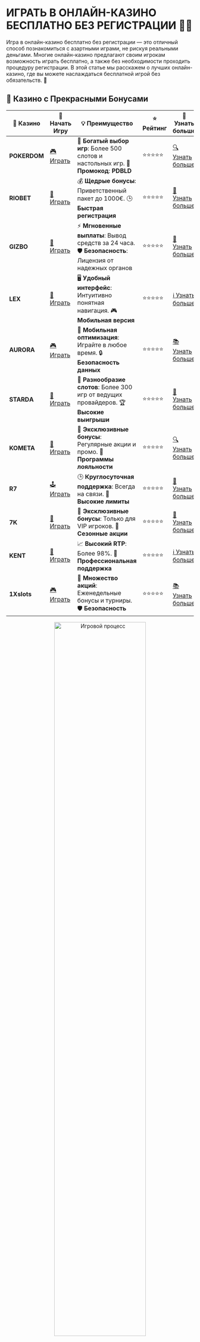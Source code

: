 # ИГРАТЬ В ОНЛАЙН-КАЗИНО БЕСПЛАТНО БЕЗ РЕГИСТРАЦИИ 🎰💸

Игра в онлайн-казино бесплатно без регистрации — это отличный способ познакомиться с азартными играми, не рискуя реальными деньгами. Многие онлайн-казино предлагают своим игрокам возможность играть бесплатно, а также без необходимости проходить процедуру регистрации. В этой статье мы расскажем о лучших онлайн-казино, где вы можете наслаждаться бесплатной игрой без обязательств. 🎯

## 🌟 Казино с Прекрасными Бонусами

| 🎲 **Казино** | 🔗 **Начать Игру** | 💡 **Преимущество** | ⭐ **Рейтинг** | 🔗 **Узнать больше** |
|--------------|---------------------|---------------------|----------------|----------------------|
| **POKERDOM**  | [🎮 Играть](https://brandplay.link/4k77v2yx) | 🎉 **Богатый выбор игр**: Более 500 слотов и настольных игр. 🎁 **Промокод**: **PDBLD** | ⭐⭐⭐⭐⭐ | [🔍 Узнать больше](https://brandplay.link/4k77v2yx) |
| **RIOBET**    | [🎰 Играть](https://brandplay.link/7xBLTPyj) | 💰 **Щедрые бонусы**: Приветственный пакет до 1000€. 🕒 **Быстрая регистрация** | ⭐⭐⭐⭐⭐ | [📖 Узнать больше](https://brandplay.link/7xBLTPyj) |
| **GIZBO**     | [🎲 Играть](https://brandplay.link/bprXw4YV) | ⚡ **Мгновенные выплаты**: Вывод средств за 24 часа. 🛡️ **Безопасность**: Лицензия от надежных органов | ⭐⭐⭐⭐⭐ | [📝 Узнать больше](https://brandplay.link/bprXw4YV) |
| **LEX**       | [🤑 Играть](https://brandplay.link/zW4hdDFV) | 🖥️ **Удобный интерфейс**: Интуитивно понятная навигация. 🎮 **Мобильная версия** | ⭐⭐⭐⭐⭐ | [ℹ️ Узнать больше](https://brandplay.link/zW4hdDFV) |
| **AURORA**    | [🎮 Играть](https://10trafic-stat2.com/click/668546556bcc6313411604bd/6766/13032/subaccount) | 📱 **Мобильная оптимизация**: Играйте в любое время. 🔒 **Безопасность данных** | ⭐⭐⭐⭐⭐ | [📚 Узнать больше](https://10trafic-stat2.com/click/668546556bcc6313411604bd/6766/13032/subaccount) |
| **STARDА**    | [🎯 Играть](https://brandplay.link/fB7xwRFL) | 🎰 **Разнообразие слотов**: Более 300 игр от ведущих провайдеров. 🏆 **Высокие выигрыши** | ⭐⭐⭐⭐⭐ | [🔎 Узнать больше](https://brandplay.link/fB7xwRFL) |
| **KOMETA**    | [🎰 Играть](https://brandplay.link/8ZymQJV8) | 🎁 **Эксклюзивные бонусы**: Регулярные акции и промо. 🔄 **Программы лояльности** | ⭐⭐⭐⭐⭐ | [🔍 Узнать больше](https://brandplay.link/8ZymQJV8) |
| **R7**        | [🕹️ Играть](https://brandplay.link/bMd3Yjsw) | 🕒 **Круглосуточная поддержка**: Всегда на связи. 💸 **Высокие лимиты** | ⭐⭐⭐⭐⭐ | [📖 Узнать больше](https://brandplay.link/bMd3Yjsw) |
| **7K**        | [🎲 Играть](https://brandplay.link/BvQyFShp) | 🌟 **Эксклюзивные бонусы**: Только для VIP игроков. 🎉 **Сезонные акции** | ⭐⭐⭐⭐⭐ | [📝 Узнать больше](https://brandplay.link/BvQyFShp) |
| **KENT**      | [🤑 Играть](https://brandplay.link/Fv2WP3js) | 📈 **Высокий RTP**: Более 98%. 💼 **Профессиональная поддержка** | ⭐⭐⭐⭐⭐ | [ℹ️ Узнать больше](https://brandplay.link/Fv2WP3js) |
| **1Xslots**   | [🎮 Играть](https://brandplay.link/hSB1khtr) | 🎉 **Множество акций**: Еженедельные бонусы и турниры. 🛡️ **Безопасность** | ⭐⭐⭐⭐⭐ | [📚 Узнать больше](https://brandplay.link/hSB1khtr) |

<div align="center"> <img src="https://i.pinimg.com/originals/1d/b3/25/1db325483acbe642c6d4e6fdd73a4988.gif" alt="Игровой процесс" width="70%"> </div>
---

## 🚀 Быстрые Выигрыши и Поддержка

| 🎲 **Казино** | 🔗 **Начать Игру** | 💡 **Преимущество** | ⭐ **Рейтинг** | 🔗 **Узнать больше** |
|--------------|---------------------|---------------------|----------------|----------------------|
| **GAMA**      | [🎯 Играть](https://brandplay.link/j6NMKsDz) | 🔍 **Интуитивный интерфейс**: Легкость использования. 🏅 **Престижные турниры** | ⭐⭐⭐⭐☆ | [🔎 Узнать больше](https://brandplay.link/j6NMKsDz) |
| **ONION**     | [🎰 Играть](https://brandplay.link/zBGRVpQ9) | 🤑 **Низкие ставки**: Идеально для начинающих. 🔄 **Быстрые выводы** | ⭐⭐⭐⭐☆ | [🔍 Узнать больше](https://brandplay.link/zBGRVpQ9) |
| **ЧЕМПИОН**   | [🕹️ Играть](https://temon-gter.cfd/go/lRq?p80412p304504pcc44t17455) | 🏅 **Лояльная программа**: Награды за активность. 🎁 **Ежемесячные бонусы** | ⭐⭐⭐⭐☆ | [📖 Узнать больше](https://temon-gter.cfd/go/lRq?p80412p304504pcc44t17455) |
| **VAVADA**    | [🎲 Играть](https://vavadapartner.pro/?promo=ea5c9275-6854-4505-94fc-95ab18221945-linkb2) | 🚀 **Быстрая регистрация**: Начните играть мгновенно. 🔐 **Безопасные транзакции** | ⭐⭐⭐⭐☆ | [📝 Узнать больше](https://vavadapartner.pro/?promo=ea5c9275-6854-4505-94fc-95ab18221945-linkb2) |
| **FRIENDS**   | [🤑 Играть](https://gofriends.kim/linkb2) | 🤝 **Социальные игры**: Играйте с друзьями. 🌐 **Мультиплатформенность** | ⭐⭐⭐⭐☆ | [ℹ️ Узнать больше](https://gofriends.kim/linkb2) |
| **1WIN**      | [🎮 Играть](https://brandplay.link/smXVpBbG) | 🏆 **Спортивные ставки**: Широкий выбор видов спорта. 💵 **Высокие коэффициенты** | ⭐⭐⭐⭐☆ | [📚 Узнать больше](https://brandplay.link/smXVpBbG) |
| **DRIP**      | [🎯 Играть](https://drp-ircp01.com/c07e6a3db) | 🌐 **Инновационные игры**: Новейшие игровые технологии. 🛡️ **Высокая безопасность** | ⭐⭐⭐⭐☆ | [🔎 Узнать больше](https://drp-ircp01.com/c07e6a3db) |
| **JOYCASINO** | [🎰 Играть](https://rpc30.call2me.pro/?/ru/registration?apkpop=0&partner=p24970p3291217pc98f) | 🎁 **Приятные бонусы**: Ежедневные акции и подарки. 🕹️ **Разнообразие игр** | ⭐⭐⭐⭐☆ | [🔍 Узнать больше](https://rpc30.call2me.pro/?/ru/registration?apkpop=0&partner=p24970p3291217pc98f) |
| **PLAYFORTUNA** | [🎮 Играть](https://fortunapromo.net/alt/playfortuna/registration?0dc4a9362a71feb7e3f165fb8e766f70) | 🎉 **Регулярные акции**: Бонусы, фриспины и многое другое. 🏅 **Турниры** | ⭐⭐⭐⭐☆ | [📚 Узнать больше](https://fortunapromo.net/alt/playfortuna/registration?0dc4a9362a71feb7e3f165fb8e766f70) |
| **SYKAA**     | [🤑 Играть](https://s-two-way.com/?source=linkb2&pid=30697) | 💸 **Доступные ставки**: Идеально для новичков. 🎁 **Щедрые бонусы** | ⭐⭐⭐⭐☆ | [🔍 Узнать больше](https://s-two-way.com/?source=linkb2&pid=30697) |

<div align="center"> <img src="https://i.pinimg.com/originals/1d/b3/25/1db325483acbe642c6d4e6fdd73a4988.gif" alt="Игровой процесс" width="70%"> </div>



![Игра в казино бесплатно](https://i.pinimg.com/originals/a9/29/6e/a9296ea1cf6a7c20a985e593451f0323.png)

## 1. ПОКЕРДОМ: БЕСПЛАТНАЯ ИГРА БЕЗ РЕГИСТРАЦИИ 🎲

Pokerdom предлагает уникальную возможность играть бесплатно без регистрации. Вы можете попробовать различные игровые автоматы и настольные игры без необходимости пополнять счет. Это идеальный способ ознакомиться с платформой и почувствовать азарт без рисков.

### Особенности:
- Лицензированное казино с прозрачными выплатами.
- Бесплатные игры без регистрации.
- Широкий выбор слотов и настольных игр.
- Возможность играть в демо-режиме.

## 2. РИОБЕТ: ИГРАЙТЕ БЕСПЛАТНО НА РЕАЛЬНЫЕ СТАВКИ 💰

Riobet предлагает игрокам возможность пробовать свои силы в бесплатных играх без регистрации. Это позволяет без риска изучить игры, тестировать стратегии и решать, хотите ли вы играть на реальные деньги.

### Особенности:
- Лицензированное казино с честными выплатами.
- Бесплатные демо-игры без регистрации.
- Варианты для игры на реальные деньги.
- Быстрые и удобные способы пополнения счета.

## 3. АУРОРА КАЗИНО: БЕСПЛАТНЫЕ СЛОТЫ И БЕЗ РЕГИСТРАЦИИ 🌟

Aurora Casino предлагает игрокам уникальную возможность наслаждаться слотами и другими играми бесплатно и без регистрации. Это идеальный вариант для новичков, которые хотят ознакомиться с платформой без обязательств.

### Особенности:
- Лицензированное казино с высокой репутацией.
- Бесплатные слоты и другие игры.
- Удобная мобильная версия для игры на ходу.
- Легкий переход к игре на реальные деньги.

## 4. КОМЕТА КАЗИНО: ИГРАЙТЕ БЕСПЛАТНО С ЛЮБЫМИ ИГРАМИ 🚀

Kometa Casino — это онлайн-казино, которое предлагает своим игрокам бесплатные игры без регистрации. Вам не нужно создавать учетную запись, чтобы начать играть на популярных слотах и других азартных играх.

### Особенности:
- Лицензированное казино с прозрачными выплатами.
- Бесплатные игры без обязательной регистрации.
- Множество различных слотов и настольных игр.
- Простота использования платформы.

## 5. 7К КАЗИНО: ИГРАЙТЕ БЕЗ РИСКА С БЕСПЛАТНЫМИ ИГРАМИ 💸

7K Casino предлагает своим игрокам играть бесплатно и без регистрации. Казино предоставляет доступ к разнообразным играм, включая слоты и рулетку, в демо-режиме, что идеально подходит для новичков.

### Особенности:
- Лицензированное казино с честными выплатами.
- Бесплатные игры без регистрации.
- Множество популярных слотов и настольных игр.
- Простой интерфейс и удобство игры.

## 6. 1X SLOTS: БЕСПЛАТНАЯ ИГРА БЕЗ ОБЯЗАТЕЛЬНЫХ РЕГИСТРАЦИЙ 🎰

1X Slots предлагает своим игрокам играть бесплатно без необходимости регистрации. Это дает вам возможность наслаждаться азартными играми и пробовать различные стратегии, не рискуя своими деньгами.

### Особенности:
- Лицензированное казино с проверенными выплатами.
- Бесплатные слоты и другие игры без регистрации.
- Удобный интерфейс и возможность перехода к игре на реальные деньги.
- Регулярные акции и бонусы для постоянных игроков.

## 7. ГАМА КАЗИНО: ИГРАЙТЕ БЕСПЛАТНО И ОЗНАКОМЛЯЙТЕСЬ С ИГРАМИ 💎

Gama Casino позволяет игрокам испытать удачу в бесплатных играх без регистрации. Это отличная возможность для тех, кто только начинает знакомство с азартными играми и хочет протестировать различные игры без вложений.

### Особенности:
- Лицензированное казино с честными выплатами.
- Бесплатные игры без регистрации.
- Широкий выбор слотов и настольных игр.
- Простота перехода к игре на реальные деньги.

## 8. ВАВАДА КАЗИНО: ИГРАЙТЕ БЕСПЛАТНО НА ЛЮБОМ УСТРОЙСТВЕ 💰

Vavada Casino также предлагает своим игрокам возможность играть в демо-режиме без необходимости регистрации. Вы можете ознакомиться с игровыми автоматами, рулеткой и другими играми, не рискуя своими деньгами.

### Особенности:
- Лицензированное казино с надежными выплатами.
- Бесплатные игры без регистрации.
- Множество слотов и настольных игр.
- Доступность на мобильных устройствах.

## 9. ДРИП КАЗИНО: ПРОБУЙТЕ ИГРЫ БЕСПЛАТНО И БЕЗ ОБЯЗАТЕЛЬСТВ 🎲

Drip Casino предлагает своим пользователям демо-режим, в котором можно играть бесплатно без регистрации. Это помогает игрокам без рисков познакомиться с азартными играми и выбрать наиболее подходящий вариант.

### Особенности:
- Лицензированное казино с честными выплатами.
- Бесплатные игры без регистрации.
- Простота перехода к игре на реальные деньги.
- Множество игровых автоматов и настольных игр.

## 10. РОКС КАЗИНО: БЕСПЛАТНЫЕ ИГРЫ С ЛЕГКИМ ПЕРЕХОДОМ НА РЕАЛЬНЫЕ СТАВКИ 💎

Rox Casino предлагает своим игрокам отличную возможность начать играть бесплатно в демо-режиме без регистрации. Это идеальный способ испытать удачу и освоить игры, прежде чем ставить реальные деньги.

### Особенности:
- Лицензированное казино с безопасными выплатами.
- Бесплатные игры без обязательной регистрации.
- Множество слотов и настольных игр.
- Легкий переход к игре с реальными ставками.

## Заключение: Почему стоит играть бесплатно в онлайн-казино без регистрации?

Игра в онлайн-казино бесплатно без регистрации — это отличный способ познакомиться с азартными играми, не рискуя своими деньгами. Вы можете пробовать различные слоты и настольные игры, тестировать стратегии и наслаждаться процессом, не заботясь о ставках. Это также поможет вам определиться с выбором казино и понять, какие игры вам нравятся больше всего.

🎯 **Совет:** Воспользуйтесь бесплатными играми, чтобы научиться играть и понять, как работают различные игры. Это повысит ваши шансы на успех, когда вы решите перейти к игре с реальными ставками.

🎉 **Желаем удачи и успешной игры! Пусть удача всегда будет на вашей стороне!** 🍀
